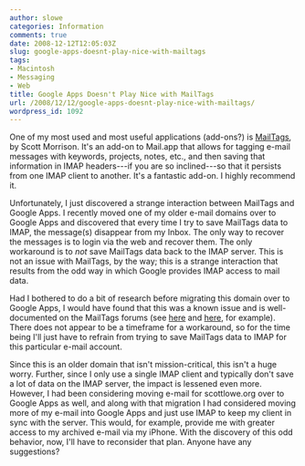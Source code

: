 ```yaml
---
author: slowe
categories: Information
comments: true
date: 2008-12-12T12:05:03Z
slug: google-apps-doesnt-play-nice-with-mailtags
tags:
- Macintosh
- Messaging
- Web
title: Google Apps Doesn't Play Nice with MailTags
url: /2008/12/12/google-apps-doesnt-play-nice-with-mailtags/
wordpress_id: 1092
---
```


One of my most used and most useful applications (add-ons?) is [MailTags](http://indev.ca/MailTags.html), by Scott Morrison. It's an add-on to Mail.app that allows for tagging e-mail messages with keywords, projects, notes, etc., and then saving that information in IMAP headers---if you are so inclined---so that it persists from one IMAP client to another. It's a fantastic add-on. I highly recommend it.

Unfortunately, I just discovered a strange interaction between MailTags and Google Apps. I recently moved one of my older e-mail domains over to Google Apps and discovered that every time I try to save MailTags data to IMAP, the message(s) disappear from my Inbox. The only way to recover the messages is to login via the web and recover them. The only workaround is to _not_ save MailTags data back to the IMAP server. This is not an issue with MailTags, by the way; this is a strange interaction that results from the odd way in which Google provides IMAP access to mail data.

Had I bothered to do a bit of research before migrating this domain over to Google Apps, I would have found that this was a known issue and is well-documented on the MailTags forums (see [here](http://www.indev.ca/forum/viewtopic.php?f=10&t=1316) and [here](http://www.indev.ca/forum/viewtopic.php?f=13&t=1117), for example). There does not appear to be a timeframe for a workaround, so for the time being I'll just have to refrain from trying to save MailTags data to IMAP for this particular e-mail account.

Since this is an older domain that isn't mission-critical, this isn't a huge worry. Further, since I only use a single IMAP client and typically don't save a lot of data on the IMAP server, the impact is lessened even more. However, I had been considering moving e-mail for scottlowe.org over to Google Apps as well, and along with that migration I had considered moving more of my e-mail into Google Apps and just use IMAP to keep my client in sync with the server. This would, for example, provide me with greater access to my archived e-mail via my iPhone. With the discovery of this odd behavior, now, I'll have to reconsider that plan. Anyone have any suggestions?
